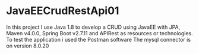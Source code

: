 # JavaEECrudRestApi01
In this project I use Java 1.8 to develop a CRUD using JavaEE with JPA, Maven v4.0.0, Spring Boot v2.7.11 and APIRest as resources or technologies. To test the application i used the Postman software  The mysql connector is on version 8.0.20
